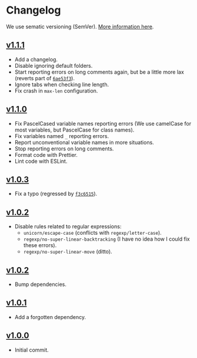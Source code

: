 # Changelog

We use sematic versioning (SemVer). [More information here](https://semver.org/).

## [v1.1.1](https://github.com/onedotprojects/eslint-plugin/commit/6ae53f3086ef0c0a021d9255c8ba08d7e4fdd12d)

-   Add a changelog.
-   Disable ignoring default folders.
-   Start reporting errors on long comments again, but be a little more lax (reverts part of
    [`6ae53f3`](https://github.com/onedotprojects/eslint-plugin/commit/6ae53f3086ef0c0a021d9255c8ba08d7e4fdd12d)).
-   Ignore tabs when checking line length.
-   Fix crash in `max-len` configuration.

## [v1.1.0](https://github.com/onedotprojects/eslint-plugin/commit/6ae53f3086ef0c0a021d9255c8ba08d7e4fdd12d)

-   Fix PascelCased variable names reporting errors (We use camelCase for most variables, but
    PascelCase for class names).
-   Fix variables named `_` reporting errors.
-   Report unconventional variable names in more situations.
-   Stop reporting errors on long comments.
-   Format code with Prettier.
-   Lint code with ESLint.

## [v1.0.3](https://github.com/onedotprojects/eslint-plugin/commit/6ae53f3086ef0c0a021d9255c8ba08d7e4fdd12d)

-   Fix a typo (regressed by
    [`f3c6515`](https://github.com/onedotprojects/eslint-plugin/commit/f3c651573d60854851482a2491a4f767a9159009)).

## [v1.0.2](https://github.com/onedotprojects/eslint-plugin/commit/e657a2b58c2585d6c915803fac4a54fb04b68915)

-   Disable rules related to regular expressions:
    -   `unicorn/escape-case` (conflicts with `regexp/letter-case`).
    -   `regexp/no-super-linear-backtracking` (I have no idea how I could fix these errors).
    -   `regexp/no-super-linear-move` (ditto).

## [v1.0.2](https://github.com/onedotprojects/eslint-plugin/commit/5a1f3b526b52196d808daa862dd9188542c7794b)

-   Bump dependencies.

## [v1.0.1](https://github.com/onedotprojects/eslint-plugin/commit/fa5f2f680fec0e452323b75f7a24017443952ce3)

-   Add a forgotten dependency.

## [v1.0.0](https://github.com/onedotprojects/eslint-plugin/commit/8813aace2c4577d77924abb2faa42076e4d5d48e)

-   Initial commit.
